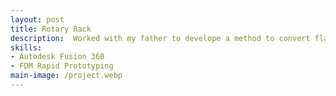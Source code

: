 ```yaml
---
layout: post
title: Rotary Rack
description:  Worked with my father to develope a method to convert flatbed UV printers to be capable of printing onto cylindrical objects. Used Fusion 360 to develop models, tested a variety of designs through FDM printing, and finally machined and produced a device to allow for printing onto cylindrical surfaces.
skills: 
- Autodesk Fusion 360
- FDM Rapid Prototyping
main-image: /project.webp 
---
```

